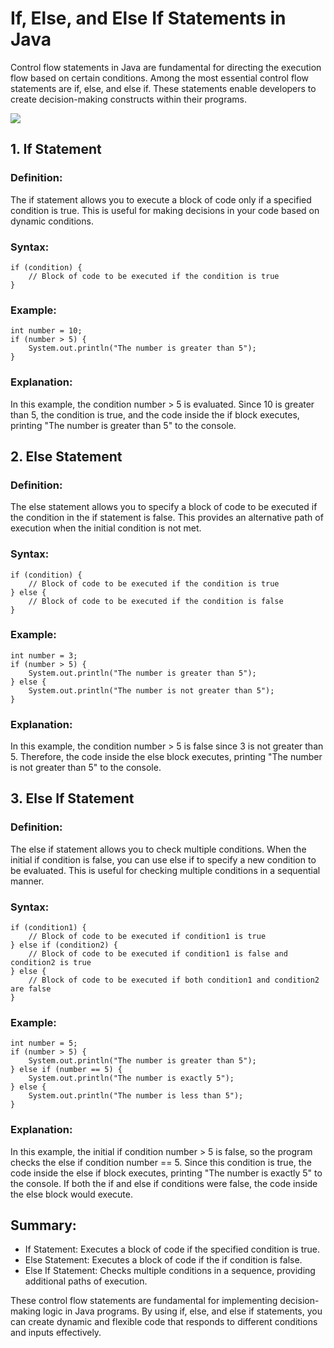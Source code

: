 # If, Else, and Else If Statements in Java
Control flow statements in Java are fundamental for directing the execution flow based on certain conditions. Among the most essential control flow statements are if, else, and else if. These statements enable developers to create decision-making constructs within their programs.

[![](https://markdown-videos-api.jorgenkh.no/youtube/tWGYt_eOjcA)](https://youtu.be/tWGYt_eOjcA)

## 1. If Statement
### Definition:
The if statement allows you to execute a block of code only if a specified condition is true. This is useful for making decisions in your code based on dynamic conditions.

### Syntax:
```
if (condition) {
    // Block of code to be executed if the condition is true
}
```

### Example:
```
int number = 10;
if (number > 5) {
    System.out.println("The number is greater than 5");
}
```

### Explanation:
In this example, the condition number > 5 is evaluated. Since 10 is greater than 5, the condition is true, and the code inside the if block executes, printing "The number is greater than 5" to the console.

## 2. Else Statement
### Definition:
The else statement allows you to specify a block of code to be executed if the condition in the if statement is false. This provides an alternative path of execution when the initial condition is not met.

### Syntax:
```
if (condition) {
    // Block of code to be executed if the condition is true
} else {
    // Block of code to be executed if the condition is false
}
```

### Example:
```
int number = 3;
if (number > 5) {
    System.out.println("The number is greater than 5");
} else {
    System.out.println("The number is not greater than 5");
}
```

### Explanation:
In this example, the condition number > 5 is false since 3 is not greater than 5. Therefore, the code inside the else block executes, printing "The number is not greater than 5" to the console.

## 3. Else If Statement
### Definition:
The else if statement allows you to check multiple conditions. When the initial if condition is false, you can use else if to specify a new condition to be evaluated. This is useful for checking multiple conditions in a sequential manner.

### Syntax:
```
if (condition1) {
    // Block of code to be executed if condition1 is true
} else if (condition2) {
    // Block of code to be executed if condition1 is false and condition2 is true
} else {
    // Block of code to be executed if both condition1 and condition2 are false
}
```

### Example:
```
int number = 5;
if (number > 5) {
    System.out.println("The number is greater than 5");
} else if (number == 5) {
    System.out.println("The number is exactly 5");
} else {
    System.out.println("The number is less than 5");
}
```

### Explanation:
In this example, the initial if condition number > 5 is false, so the program checks the else if condition number == 5. Since this condition is true, the code inside the else if block executes, printing "The number is exactly 5" to the console. If both the if and else if conditions were false, the code inside the else block would execute.

## Summary:
* If Statement: Executes a block of code if the specified condition is true.
* Else Statement: Executes a block of code if the if condition is false.
* Else If Statement: Checks multiple conditions in a sequence, providing additional paths of execution.

These control flow statements are fundamental for implementing decision-making logic in Java programs. By using if, else, and else if statements, you can create dynamic and flexible code that responds to different conditions and inputs effectively.